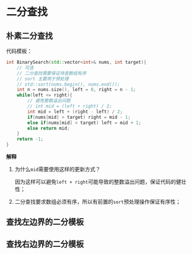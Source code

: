 # 二分查找

## 朴素二分查找

代码模板：

```c++
int BinarySearch(std::vector<int>& nums, int target){
    // 可选
    // 二分查找需要保证待查数组有序
    // sort 主要用于预处理
    // std::sort(nums.begin(), nums.end());
    int n = nums.size(), left = 0, right = n - 1;
    while(left <= right){
        // 避免整数溢出问题
        // int mid = (left + right) / 2;
        int mid = left + (right - left) / 2;
        if(nums[mid] > target) right = mid - 1;
        else if(nums[mid] < target) left = mid + 1;
        else return mid;
    }
    return -1;
}
```

__解释__

1. 为什么`mid`需要使用这样的更新方式？

   因为这样可以避免`left + right`可能导致的整数溢出问题，保证代码的健壮性；

2. 二分查找要求数组必须有序，所以有前置的`sort`预处理操作保证有序性；

## 查找左边界的二分模板

## 查找右边界的二分模板



